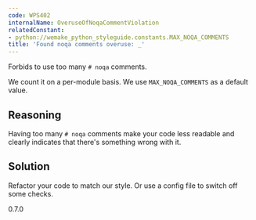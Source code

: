 ```yaml
---
code: WPS402
internalName: OveruseOfNoqaCommentViolation
relatedConstant:
- python://wemake_python_styleguide.constants.MAX_NOQA_COMMENTS
title: 'Found noqa comments overuse: _'
---
```


Forbids to use too many `# noqa` comments.

We count it on a per-module basis. We use
`MAX_NOQA_COMMENTS` as a default
value.

## Reasoning
Having too many `# noqa` comments make your code less readable and
clearly indicates that there's something wrong with it.

## Solution
Refactor your code to match our style. Or use a config file to
switch off some checks.

<div class="versionadded">

0.7.0

</div>